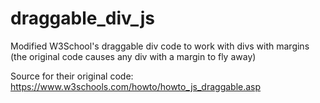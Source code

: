 # draggable_div_js
Modified W3School's draggable div code to work with divs with margins
(the original code causes any div with a margin to fly away)


Source for their original code: https://www.w3schools.com/howto/howto_js_draggable.asp
